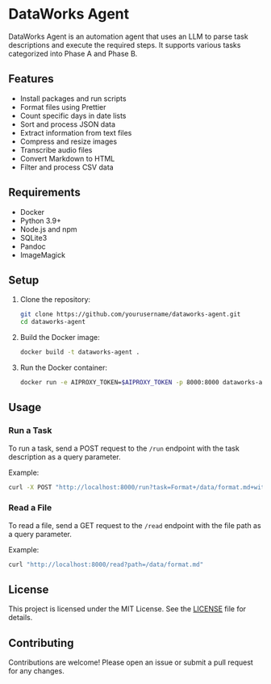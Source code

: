 # DataWorks Agent

DataWorks Agent is an automation agent that uses an LLM to parse task descriptions and execute the required steps. It supports various tasks categorized into Phase A and Phase B.

## Features

- Install packages and run scripts
- Format files using Prettier
- Count specific days in date lists
- Sort and process JSON data
- Extract information from text files
- Compress and resize images
- Transcribe audio files
- Convert Markdown to HTML
- Filter and process CSV data

## Requirements

- Docker
- Python 3.9+
- Node.js and npm
- SQLite3
- Pandoc
- ImageMagick

## Setup

1. Clone the repository:
   ```sh
   git clone https://github.com/yourusername/dataworks-agent.git
   cd dataworks-agent
   ```

2. Build the Docker image:
   ```sh
   docker build -t dataworks-agent .
   ```

3. Run the Docker container:
   ```sh
   docker run -e AIPROXY_TOKEN=$AIPROXY_TOKEN -p 8000:8000 dataworks-agent
   ```

## Usage

### Run a Task

To run a task, send a POST request to the `/run` endpoint with the task description as a query parameter.

Example:
```sh
curl -X POST "http://localhost:8000/run?task=Format+/data/format.md+with+prettier+3.4.2"
```

### Read a File

To read a file, send a GET request to the `/read` endpoint with the file path as a query parameter.

Example:
```sh
curl "http://localhost:8000/read?path=/data/format.md"
```

## License

This project is licensed under the MIT License. See the [LICENSE](./LICENSE) file for details.

## Contributing

Contributions are welcome! Please open an issue or submit a pull request for any changes.

